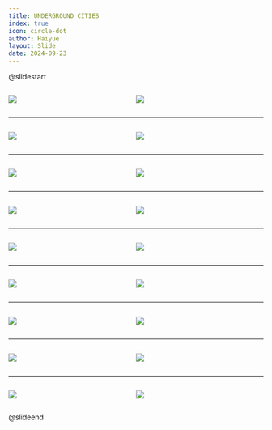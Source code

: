 ```yaml
---
title: UNDERGROUND CITIES
index: true
icon: circle-dot
author: Haiyue
layout: Slide
date: 2024-09-23
---
```

 
@slidestart

<div style="display:flex">
<div style="flex:1">

![](https://raw.githubusercontent.com/yclord/reading/refs/heads/master/english/Level-U/UNDERGROUND%20CITIES/001.webp)
</div>
<div style="flex:1">

![](https://raw.githubusercontent.com/yclord/reading/refs/heads/master/english/Level-U/UNDERGROUND%20CITIES/002.webp)
</div>
</div>

---

<div style="display:flex">
<div style="flex:1">

![](https://raw.githubusercontent.com/yclord/reading/refs/heads/master/english/Level-U/UNDERGROUND%20CITIES/003.webp)
</div>
<div style="flex:1">

![](https://raw.githubusercontent.com/yclord/reading/refs/heads/master/english/Level-U/UNDERGROUND%20CITIES/004.webp)
</div>
</div>

---

<div style="display:flex">
<div style="flex:1">

![](https://raw.githubusercontent.com/yclord/reading/refs/heads/master/english/Level-U/UNDERGROUND%20CITIES/005.webp)
</div>
<div style="flex:1">

![](https://raw.githubusercontent.com/yclord/reading/refs/heads/master/english/Level-U/UNDERGROUND%20CITIES/006.webp)
</div>
</div>

---

<div style="display:flex">
<div style="flex:1">

![](https://raw.githubusercontent.com/yclord/reading/refs/heads/master/english/Level-U/UNDERGROUND%20CITIES/007.webp)
</div>
<div style="flex:1">

![](https://raw.githubusercontent.com/yclord/reading/refs/heads/master/english/Level-U/UNDERGROUND%20CITIES/008.webp)
</div>
</div>

---

<div style="display:flex">
<div style="flex:1">

![](https://raw.githubusercontent.com/yclord/reading/refs/heads/master/english/Level-U/UNDERGROUND%20CITIES/009.webp)
</div>
<div style="flex:1">

![](https://raw.githubusercontent.com/yclord/reading/refs/heads/master/english/Level-U/UNDERGROUND%20CITIES/010.webp)
</div>
</div>

---

<div style="display:flex">
<div style="flex:1">

![](https://raw.githubusercontent.com/yclord/reading/refs/heads/master/english/Level-U/UNDERGROUND%20CITIES/011.webp)
</div>
<div style="flex:1">

![](https://raw.githubusercontent.com/yclord/reading/refs/heads/master/english/Level-U/UNDERGROUND%20CITIES/012.webp)
</div>
</div>

---

<div style="display:flex">
<div style="flex:1">

![](https://raw.githubusercontent.com/yclord/reading/refs/heads/master/english/Level-U/UNDERGROUND%20CITIES/013.webp)
</div>
<div style="flex:1">

![](https://raw.githubusercontent.com/yclord/reading/refs/heads/master/english/Level-U/UNDERGROUND%20CITIES/014.webp)
</div>
</div>

---

<div style="display:flex">
<div style="flex:1">

![](https://raw.githubusercontent.com/yclord/reading/refs/heads/master/english/Level-U/UNDERGROUND%20CITIES/015.webp)
</div>
<div style="flex:1">

![](https://raw.githubusercontent.com/yclord/reading/refs/heads/master/english/Level-U/UNDERGROUND%20CITIES/016.webp)
</div>
</div>

---

<div style="display:flex">
<div style="flex:1">

![](https://raw.githubusercontent.com/yclord/reading/refs/heads/master/english/Level-U/UNDERGROUND%20CITIES/017.webp)
</div>
<div style="flex:1">

![](https://raw.githubusercontent.com/yclord/reading/refs/heads/master/english/Level-U/UNDERGROUND%20CITIES/018.webp)
</div>
</div>

@slideend